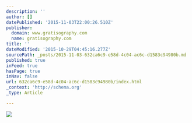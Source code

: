 ```yaml
---
description: ''
author: []
datePublished: '2015-11-03T22:00:26.510Z'
publisher:
  domain: www.gratisography.com
  name: gratisography.com
title: ''
dateModified: '2015-10-29T04:45:16.277Z'
sourcePath: _posts/2015-11-03-632ca6c9-e58d-4c04-ac6c-d1583c94980b.md
published: true
inFeed: true
hasPage: true
inNav: false
url: 632ca6c9-e58d-4c04-ac6c-d1583c94980b/index.html
_context: 'http://schema.org'
_type: Article

---
```

![](http://www.gratisography.com/pictures/181_1.jpg)